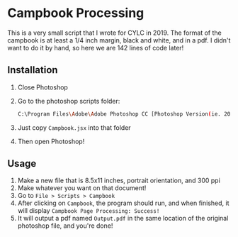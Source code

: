 # Campbook Processing

This is a very small script that I wrote for CYLC in 2019. The format of the campbook is at least a 1/4 inch margin, black and white, and in a pdf. I didn't want to do it by hand, so here we are 142 lines of code later!

## Installation

1. Close Photoshop
2. Go to the photoshop scripts folder:

    ```bash
    C:\Program Files\Adobe\Adobe Photoshop CC [Photoshop Version(ie. 2018)]\Presets\Scripts
    ```

3. Just copy `Campbook.jsx` into that folder
4. Then open Photoshop!

## Usage

1. Make a new file that is 8.5x11 inches, portrait orientation, and 300 ppi
2. Make whatever you want on that document!
3. Go to `File > Scripts > Campbook`
4. After clicking on `Campbook`, the program should run, and when finished, it will display `Campbook Page Processing: Success!`
5. It will output a pdf named `Output.pdf` in the same location of the original photoshop file, and you're done!
